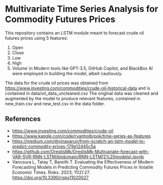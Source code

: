 # Multivariate Time Series Analysis for Commodity Futures Prices
This repository contains an LSTM module meant to forecast crude oil futures prices using 5 features:
1) Open
2) Close
3) Low
4) High
5) Volume
\n
Modern tools like GPT-3.5, GitHub Copilot, and BlackBox AI were employed in building the model, albeit cautiously.

The data for the crude oil prices was obtained from https://www.investing.com/commodities/crude-oil-historical-data and is contained in data/oil_data_uncleaned.csv
The original data was cleaned and augmented by the model to produce relevant features, contained in new_train.csv and new_test.csv in the data folder.

## References
- https://www.investing.com/commodities/crude-oil
- https://www.kaggle.com/code/ryanholbrook/time-series-as-features
- https://medium.com/@vinayarun/from-scratch-an-lstm-model-to-predict-commodity-prices-179e12445c5a
- https://github.com/OrestisMk/OrestisMk-Multivariate-forecast-with-VAR-SVR-RNN-LSTM/blob/main/RNN-LSTM(2%20models).ipynb
- Vancsura L, Tatay T, Bareith T. Evaluating the Effectiveness of Modern Forecasting Models in Predicting Commodity Futures Prices in Volatile Economic Times. Risks. 2023; 11(2):27. https://doi.org/10.3390/risks11020027
